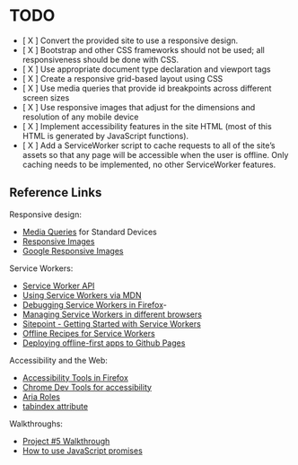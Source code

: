 # TODO

- [ X ]  Convert the provided site to use a responsive design.
- [ X ]  Bootstrap and other CSS frameworks should not be used; all responsiveness should be done with CSS.
- [ X ]  Use appropriate document type declaration and viewport tags
- [ X ]  Create a responsive grid-based layout using CSS
- [ X ]  Use media queries that provide id breakpoints across different screen sizes
- [ X ]  Use responsive images that adjust for the dimensions and resolution of any mobile device
- [ X ]  Implement accessibility features in the site HTML (most of this HTML is generated by JavaScript functions).
- [ X ]  Add a ServiceWorker script to cache requests to all of the site’s assets so that any page will be accessible when the user is offline. Only caching needs to be implemented, no other ServiceWorker features.

## Reference Links

Responsive design:
- [Media Queries](https://css-tricks.com/snippets/css/media-queries-for-standard-devices/) for Standard Devices
- [Responsive Images](https://medium.freecodecamp.org/time-saving-css-techniques-to-create-responsive-images-ebb1e84f90d5)
- [Google Responsive Images](https://developers.google.com/web/ilt/pwa/lab-responsive-images)

Service Workers:
- [Service Worker API](https://developer.mozilla.org/en-US/docs/Web/API/Service_Worker_API)
- [Using Service Workers via MDN](https://developer.mozilla.org/en-US/docs/Web/API/Service_Worker_API/Using_Service_Workers)
- [Debugging Service Workers in Firefox](https://hacks.mozilla.org/2016/03/debugging-service-workers-and-push-with-firefox-devtools/)-
- [Managing Service Workers in different browsers](https://www.ghacks.net/2016/03/02/manage-service-workers-in-firefox-and-chrome/)
- [Sitepoint - Getting Started with Service Workers](https://www.sitepoint.com/getting-started-with-service-workers/)
- [Offline Recipes for Service Workers](https://hacks.mozilla.org/2015/11/offline-service-workers/)
- [Deploying offline-first apps to Github Pages](https://hacks.mozilla.org/2015/11/offline-web-apps-on-github-pages/)

Accessibility and the Web:
- [Accessibility Tools in Firefox](https://developer.mozilla.org/en-US/docs/Tools/Accessibility_inspector?utm_source=devtools&utm_medium=a11y-panel-toolbar)
- [Chrome Dev Tools for accessibility](https://developers.google.com/web/tools/chrome-devtools/accessibility/reference)
- [Aria Roles](https://developer.mozilla.org/en-US/docs/Web/Accessibility/ARIA)
- [tabindex attribute](https://developer.mozilla.org/en-US/docs/Web/HTML/Global_attributes/tabindex)

Walkthroughs:
- [Project #5 Walkthrough](https://alexandroperez.github.io/mws-walkthrough/?1.1.introduction)
- [How to use JavaScript promises](https://xotv.me/channels/22-important/vod_videos/1293-important-focus-slash-slash-how-to-use-javascript-promises)




      